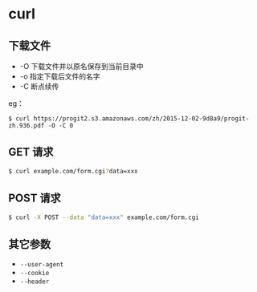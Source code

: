 # curl

## 下载文件

* -O 下载文件并以原名保存到当前目录中
* -o 指定下载后文件的名字
* -C 断点续传

eg：
```
$ curl https://progit2.s3.amazonaws.com/zh/2015-12-02-9d8a9/progit-zh.936.pdf -O -C 0
```

## GET 请求

```sh
$ curl example.com/form.cgi?data=xxx
```

## POST 请求

```sh
$ curl -X POST --data "data=xxx" example.com/form.cgi
```

## 其它参数

* `--user-agent`
* `--cookie`
* `--header`
